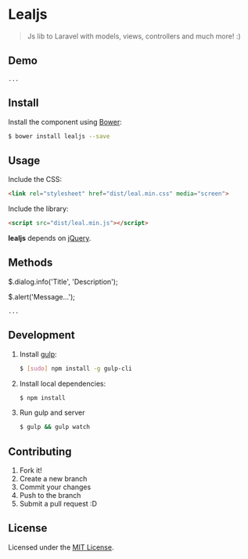 # Lealjs
> Js lib to Laravel with models, views, controllers and much more! :)

## Demo
`...`

## Install

Install the component using [Bower](http://bower.io/):

```sh
$ bower install lealjs --save
```

## Usage

Include the CSS:

```html
<link rel="stylesheet" href="dist/leal.min.css" media="screen">
```

Include the library:


```html
<script src="dist/leal.min.js"></script>
```

**lealjs** depends on [jQuery](https://github.com/jquery/jquery).

## Methods
$.dialog.info('Title', 'Description');

$.alert('Message...');

`...`


## Development

1. Install [gulp](http://gulpjs.com/):

	```sh
	$ [sudo] npm install -g gulp-cli
	```

2. Install local dependencies:

	```sh
	$ npm install
	```

3. Run gulp and server

	```sh
	$ gulp && gulp watch
	```

## Contributing

1. Fork it!
2. Create a new branch
3. Commit your changes
4. Push to the branch
5. Submit a pull request :D

## License
Licensed under the [MIT License](https://opensource.org/licenses/MIT).
